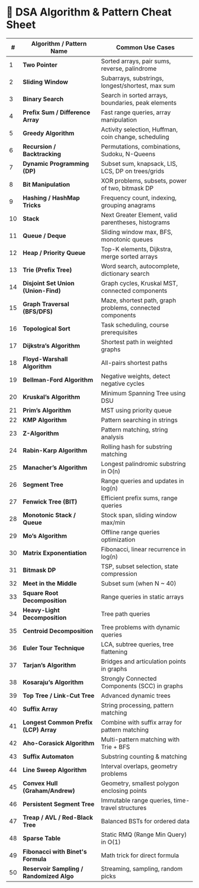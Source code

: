 # 🚀 DSA Algorithm & Pattern Cheat Sheet

| #  | Algorithm / Pattern Name                | Common Use Cases                                          |
|----|-----------------------------------------|-----------------------------------------------------------|
| 1  | **Two Pointer**                         | Sorted arrays, pair sums, reverse, palindrome             |
| 2  | **Sliding Window**                      | Subarrays, substrings, longest/shortest, max sum          |
| 3  | **Binary Search**                       | Search in sorted arrays, boundaries, peak elements        |
| 4  | **Prefix Sum / Difference Array**       | Fast range queries, array manipulation                    |
| 5  | **Greedy Algorithm**                    | Activity selection, Huffman, coin change, scheduling      |
| 6  | **Recursion / Backtracking**            | Permutations, combinations, Sudoku, N-Queens              |
| 7  | **Dynamic Programming (DP)**            | Subset sum, knapsack, LIS, LCS, DP on trees/grids         |
| 8  | **Bit Manipulation**                    | XOR problems, subsets, power of two, bitmask DP           |
| 9  | **Hashing / HashMap Tricks**            | Frequency count, indexing, grouping anagrams              |
| 10 | **Stack**                               | Next Greater Element, valid parentheses, histograms       |
| 11 | **Queue / Deque**                       | Sliding window max, BFS, monotonic queues                 |
| 12 | **Heap / Priority Queue**               | Top-K elements, Dijkstra, merge sorted arrays             |
| 13 | **Trie (Prefix Tree)**                  | Word search, autocomplete, dictionary search              |
| 14 | **Disjoint Set Union (Union-Find)**     | Graph cycles, Kruskal MST, connected components           |
| 15 | **Graph Traversal (BFS/DFS)**           | Maze, shortest path, graph problems, connected components |
| 16 | **Topological Sort**                    | Task scheduling, course prerequisites                     |
| 17 | **Dijkstra’s Algorithm**                | Shortest path in weighted graphs                          |
| 18 | **Floyd-Warshall Algorithm**            | All-pairs shortest paths                                  |
| 19 | **Bellman-Ford Algorithm**              | Negative weights, detect negative cycles                  |
| 20 | **Kruskal’s Algorithm**                 | Minimum Spanning Tree using DSU                          |
| 21 | **Prim’s Algorithm**                    | MST using priority queue                                  |
| 22 | **KMP Algorithm**                       | Pattern searching in strings                              |
| 23 | **Z-Algorithm**                         | Pattern matching, string analysis                         |
| 24 | **Rabin-Karp Algorithm**                | Rolling hash for substring matching                       |
| 25 | **Manacher’s Algorithm**                | Longest palindromic substring in O(n)                     |
| 26 | **Segment Tree**                        | Range queries and updates in log(n)                       |
| 27 | **Fenwick Tree (BIT)**                  | Efficient prefix sums, range queries                      |
| 28 | **Monotonic Stack / Queue**             | Stock span, sliding window max/min                        |
| 29 | **Mo’s Algorithm**                      | Offline range queries optimization                        |
| 30 | **Matrix Exponentiation**               | Fibonacci, linear recurrence in log(n)                    |
| 31 | **Bitmask DP**                          | TSP, subset selection, state compression                  |
| 32 | **Meet in the Middle**                  | Subset sum (when N ~ 40)                                  |
| 33 | **Square Root Decomposition**           | Range queries in static arrays                            |
| 34 | **Heavy-Light Decomposition**           | Tree path queries                                         |
| 35 | **Centroid Decomposition**              | Tree problems with dynamic queries                        |
| 36 | **Euler Tour Technique**                | LCA, subtree queries, tree flattening                     |
| 37 | **Tarjan’s Algorithm**                  | Bridges and articulation points in graphs                 |
| 38 | **Kosaraju’s Algorithm**                | Strongly Connected Components (SCC) in graphs             |
| 39 | **Top Tree / Link-Cut Tree**            | Advanced dynamic trees                                    |
| 40 | **Suffix Array**                        | String processing, pattern matching                       |
| 41 | **Longest Common Prefix (LCP) Array**   | Combine with suffix array for pattern matching            |
| 42 | **Aho-Corasick Algorithm**              | Multi-pattern matching with Trie + BFS                    |
| 43 | **Suffix Automaton**                    | Substring counting & matching                             |
| 44 | **Line Sweep Algorithm**                | Interval overlaps, geometry problems                      |
| 45 | **Convex Hull (Graham/Andrew)**         | Geometry, smallest polygon enclosing points               |
| 46 | **Persistent Segment Tree**             | Immutable range queries, time-travel structures           |
| 47 | **Treap / AVL / Red-Black Tree**        | Balanced BSTs for ordered data                           |
| 48 | **Sparse Table**                        | Static RMQ (Range Min Query) in O(1)                      |
| 49 | **Fibonacci with Binet's Formula**      | Math trick for direct formula                            |
| 50 | **Reservoir Sampling / Randomized Algo**| Streaming, sampling, random picks                         |
